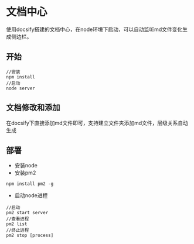 # 文档中心

使用docsify搭建的文档中心，在node环境下启动，可以自动监听md文件变化生成侧边栏。

## 开始
```
//安装
npm install
//启动
node server
```

## 文档修改和添加

在docsify下直接添加md文件即可，支持建立文件夹添加md文件，层级关系自动生成

## 部署
* 安装node
* 安装pm2
```
npm install pm2 -g
```
* 启动node进程
```
//启动
pm2 start server
//查看进程
pm2 list
//终止进程
pm2 stop [process]
```



